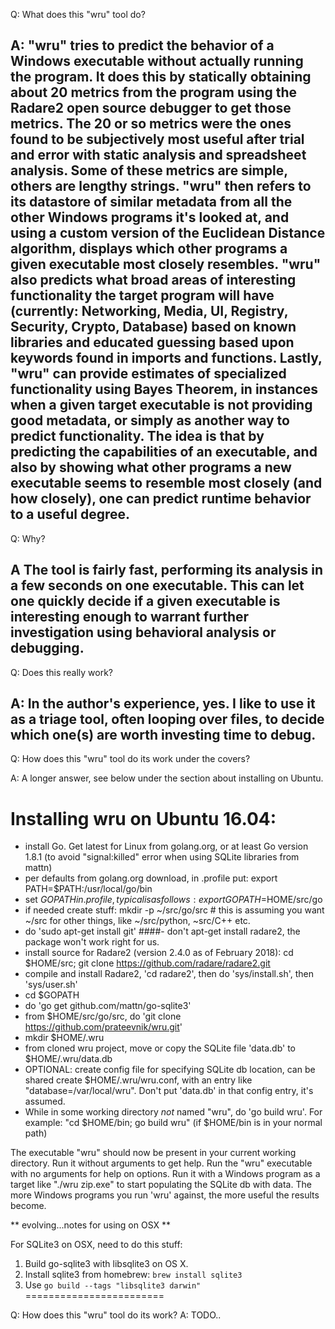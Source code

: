 Q: What does this "wru" tool do?

A: "wru" tries to predict the behavior of a Windows executable without actually running the program.  It does this by statically obtaining about 20 metrics from the program using the Radare2 open source debugger to get those metrics.  The 20 or so metrics were the ones found to be subjectively most useful after trial and error with static analysis and spreadsheet analysis. Some of these metrics are simple, others are lengthy strings.  "wru" then refers to its datastore of similar metadata from all the other Windows programs it's looked at, and using a custom version of the Euclidean Distance algorithm, displays which other programs a given executable most closely resembles.  "wru" also predicts what broad areas of interesting functionality the target program will have (currently: Networking, Media, UI, Registry, Security, Crypto, Database) based on known libraries and educated guessing based upon keywords found in imports and functions.  Lastly, "wru" can provide estimates of specialized functionality using Bayes Theorem, in instances when a given target executable is not providing good metadata, or simply as another way to predict functionality.
  The idea is that by predicting the capabilities of an executable, and also by showing what other programs a new executable seems to resemble most closely (and how closely), one can predict runtime behavior to a useful degree.
------------------------------------------------------------------------------
Q:  Why?

A   The tool is fairly fast, performing its analysis in a few seconds on one executable. This can let one quickly decide if a given executable is interesting enough to warrant further investigation using behavioral analysis or debugging.
------------------------------------------------------------------------------

Q:  Does this really work?

A:  In the author's experience, yes.  I like to use it as a triage tool, often looping over files, to decide which one(s) are worth investing time to debug.  
------------------------------------------------------------------------------

Q: How does this "wru" tool do its work under the covers?

A: A longer answer, see below under the section about installing on Ubuntu.


Installing wru on Ubuntu 16.04:
=========================
- install Go. Get latest for Linux from golang.org, or at least Go version 1.8.1 (to avoid "signal:killed" error when using SQLite libraries from mattn)
- per defaults from golang.org download, in .profile put:
     export PATH=$PATH:/usr/local/go/bin
- set $GOPATH in .profile, typical is as follows:
     export GOPATH=$HOME/src/go
- if needed create stuff:  mkdir -p ~/src/go/src  # this is assuming you want ~/src for other things, like ~/src/python, ~src/C++ etc.
- do 'sudo apt-get install  git'
####- don't apt-get install radare2, the package won't work right for us.
- install source for Radare2 (version 2.4.0 as of February 2018): cd $HOME/src; git clone https://github.com/radare/radare2.git
- compile and install Radare2, 'cd radare2', then do 'sys/install.sh', then 'sys/user.sh'
- cd $GOPATH
- do 'go get github.com/mattn/go-sqlite3'
- from $HOME/src/go/src, do 'git clone https://github.com/prateevnik/wru.git'
- mkdir $HOME/.wru
- from cloned wru project, move or copy the SQLite file 'data.db' to $HOME/.wru/data.db
- OPTIONAL: create config file for specifying SQLite db location, can be shared
     create $HOME/.wru/wru.conf, with an entry like "database=/var/local/wru".  Don't put 'data.db' in that config entry, it's assumed.
- While in some working directory *not* named "wru", do 'go build wru'.  For example: "cd $HOME/bin;  go build wru" (if $HOME/bin is in your normal path)

The executable "wru" should now be present in your current working directory. Run it without arguments to get help.
Run the "wru" executable with no arguments for help on options.  Run it with a Windows program as a target like "./wru zip.exe" to start populating the SQLite db with data.
The more Windows programs you run 'wru' against, the more useful the results become.

** evolving...notes for using on OSX **

For SQLite3 on OSX, need to do this stuff:
  1) Build go-sqlite3 with libsqlite3 on OS X.
  2) Install sqlite3 from homebrew: `brew install sqlite3`
  3) Use `go build --tags "libsqlite3 darwin"`
========================

Q: How does this "wru" tool do its work?
A:  TODO..

